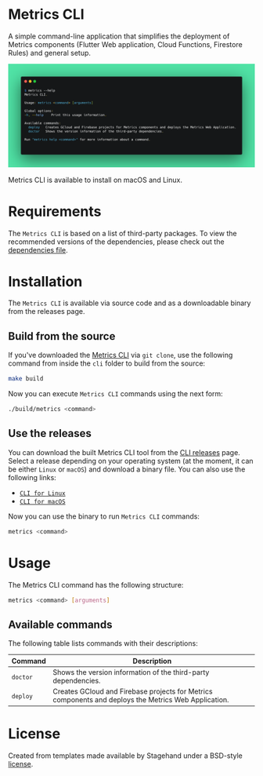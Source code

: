 # Metrics CLI

A simple command-line application that simplifies the deployment of Metrics components (Flutter Web application, Cloud Functions, Firestore Rules) and general setup.

![Metrics CLI](docs/images/terminal.png)

Metrics CLI is available to install on macOS and Linux.

# Requirements

The `Metrics CLI` is based on a list of third-party packages. To view the recommended versions of the dependencies, please check out the [dependencies file](https://github.com/platform-platform/dashboard/tree/update_metrics_cli_readme/metrics/cli/recommended_versions.yaml).

# Installation

The `Metrics CLI` is available via source code and as a downloadable binary from the releases page. 

## Build from the source

If you've downloaded the [Metrics CLI](https://github.com/platform-platform/dashboard/tree/master/metrics/cli) via `git clone`, use the following command from inside the `cli` folder to build from the source:

```bash
make build
```

Now you can execute `Metrics CLI` commands using the next form:

```bash
./build/metrics <command>
``` 

## Use the releases

You can download the built Metrics CLI tool from the [CLI releases](https://github.com/platform-platform/dashboard/releases) page. Select a release depending on your operating system (at the moment, it can be either `Linux` or `macOS`) and download a binary file. You can also use the following links: 
- [`CLI for Linux`](#)
- [`CLI for macOS`](#)

Now you can use the binary to run `Metrics CLI` commands:

```bash
metrics <command>
```

# Usage

The Metrics CLI command has the following structure:

```bash
metrics <command> [arguments]
```

## Available commands

The following table lists commands with their descriptions:

| Command | Description |
| --- | --- |
| `doctor`   | Shows the version information of the third-party dependencies. |
| `deploy`   | Creates GCloud and Firebase projects for Metrics components and deploys the Metrics Web Application. |

# License

Created from templates made available by Stagehand under a BSD-style
[license](https://github.com/dart-lang/stagehand/blob/master/LICENSE).
